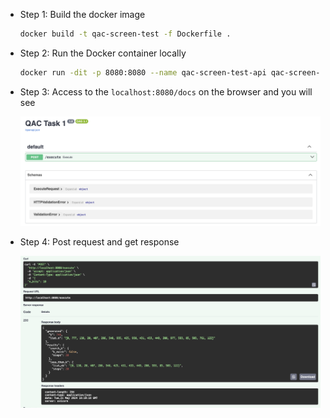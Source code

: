 - Step 1: Build the docker image
  
    ```bash
    docker build -t qac-screen-test -f Dockerfile .
    ```

- Step 2: Run the Docker container locally

    ```bash
    docker run -dit -p 8080:8080 --name qac-screen-test-api qac-screen-test
    ```

- Step 3: Access to the `localhost:8080/docs` on the browser and you will see

    ![FastAPI API docs page](../assets/browser_display.png)

- Step 4: Post request and get response

    ![Sample](../assets/sample.png)